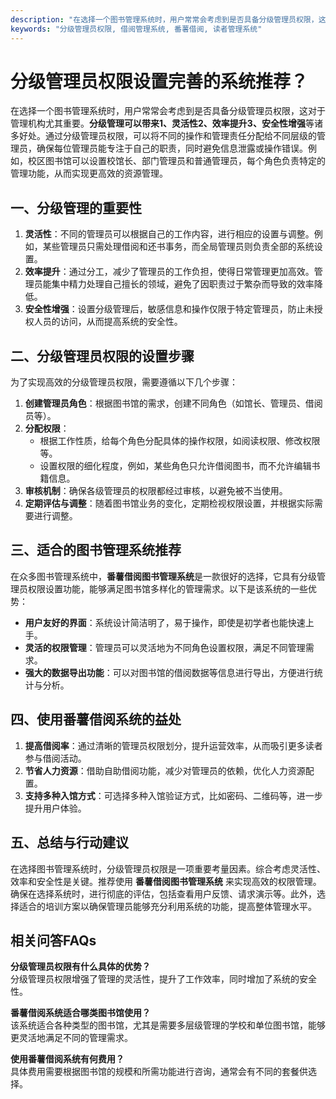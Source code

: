 ```yaml
---
description: "在选择一个图书管理系统时，用户常常会考虑到是否具备分级管理员权限，这对于管理机构尤其重要。**分级管理可以带来1、灵活性2、效率提升3、安全性增强**等诸多好处。通过分级管理员权限，可以将不同的操作和管理责任分配给不同层级的管理员，确保每位管理员能专注于自己的职责，同时避免信息泄露或操作错误。例如，校区图书馆可以设置校馆长、部门管理员和普通管理员，每个角色负责特定的管理功能，从而实现更高效的资源管理。"
keywords: "分级管理员权限, 借阅管理系统, 番薯借阅, 读者管理系统"
---
```

# 分级管理员权限设置完善的系统推荐？

在选择一个图书管理系统时，用户常常会考虑到是否具备分级管理员权限，这对于管理机构尤其重要。**分级管理可以带来1、灵活性2、效率提升3、安全性增强**等诸多好处。通过分级管理员权限，可以将不同的操作和管理责任分配给不同层级的管理员，确保每位管理员能专注于自己的职责，同时避免信息泄露或操作错误。例如，校区图书馆可以设置校馆长、部门管理员和普通管理员，每个角色负责特定的管理功能，从而实现更高效的资源管理。

## **一、分级管理的重要性**

1. **灵活性**：不同的管理员可以根据自己的工作内容，进行相应的设置与调整。例如，某些管理员只需处理借阅和还书事务，而全局管理员则负责全部的系统设置。
2. **效率提升**：通过分工，减少了管理员的工作负担，使得日常管理更加高效。管理员能集中精力处理自己擅长的领域，避免了因职责过于繁杂而导致的效率降低。
3. **安全性增强**：设置分级管理后，敏感信息和操作仅限于特定管理员，防止未授权人员的访问，从而提高系统的安全性。

## **二、分级管理员权限的设置步骤**

为了实现高效的分级管理员权限，需要遵循以下几个步骤：

1. **创建管理员角色**：根据图书馆的需求，创建不同角色（如馆长、管理员、借阅员等）。
2. **分配权限**：
   - 根据工作性质，给每个角色分配具体的操作权限，如阅读权限、修改权限等。
   - 设置权限的细化程度，例如，某些角色只允许借阅图书，而不允许编辑书籍信息。
3. **审核机制**：确保各级管理员的权限都经过审核，以避免被不当使用。
4. **定期评估与调整**：随着图书馆业务的变化，定期检视权限设置，并根据实际需要进行调整。

## **三、适合的图书管理系统推荐**

在众多图书管理系统中，**番薯借阅图书管理系统**是一款很好的选择，它具有分级管理员权限设置功能，能够满足图书馆多样化的管理需求。以下是该系统的一些优势：

- **用户友好的界面**：系统设计简洁明了，易于操作，即使是初学者也能快速上手。
- **灵活的权限管理**：管理员可以灵活地为不同角色设置权限，满足不同管理需求。
- **强大的数据导出功能**：可以对图书馆的借阅数据等信息进行导出，方便进行统计与分析。

## **四、使用番薯借阅系统的益处**

1. **提高借阅率**：通过清晰的管理员权限划分，提升运营效率，从而吸引更多读者参与借阅活动。
2. **节省人力资源**：借助自助借阅功能，减少对管理员的依赖，优化人力资源配置。
3. **支持多种入馆方式**：可选择多种入馆验证方式，比如密码、二维码等，进一步提升用户体验。

## **五、总结与行动建议**

在选择图书管理系统时，分级管理员权限是一项重要考量因素。综合考虑灵活性、效率和安全性是关键。推荐使用 **番薯借阅图书管理系统** 来实现高效的权限管理。确保在选择系统时，进行彻底的评估，包括查看用户反馈、请求演示等。此外，选择适合的培训方案以确保管理员能够充分利用系统的功能，提高整体管理水平。

## **相关问答FAQs**

**分级管理员权限有什么具体的优势？**  
分级管理员权限增强了管理的灵活性，提升了工作效率，同时增加了系统的安全性。

**番薯借阅系统适合哪类图书馆使用？**  
该系统适合各种类型的图书馆，尤其是需要多层级管理的学校和单位图书馆，能够更灵活地满足不同的管理需求。

**使用番薯借阅系统有何费用？**  
具体费用需要根据图书馆的规模和所需功能进行咨询，通常会有不同的套餐供选择。
